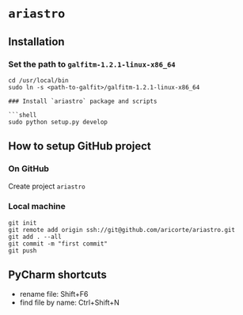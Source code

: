 # `ariastro`

## Installation


### Set the path to `galfitm-1.2.1-linux-x86_64`

```shell
cd /usr/local/bin
sudo ln -s <path-to-galfit>/galfitm-1.2.1-linux-x86_64

### Install `ariastro` package and scripts

```shell
sudo python setup.py develop
```



## How to setup GitHub project

### On GitHub

Create project `ariastro`

### Local machine

```shell
git init
git remote add origin ssh://git@github.com/aricorte/ariastro.git
git add . --all
git commit -m "first commit"
git push
```

## PyCharm shortcuts

  - rename file: Shift+F6
  - find file by name: Ctrl+Shift+N